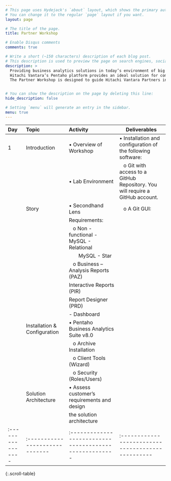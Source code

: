 ```yaml
---
# This page uses Hydejack's `about` layout, which shows the primary author's picture and about text at the top.
# You can change it to the regular `page` layout if you want.
layout: page

# The title of the page.
title: Partner Workshop

# Enable Disqus comments
comments: true

# Write a short (~150 characters) description of each blog post.
# This description is used to preview the page on search engines, social media, etc.
description: >
  Providing business analytics solutions in today’s environment of big and diverse data can be a challenge. Technologies are evolving every day and solutions require computing competencies in addition to traditional DW/BI skills. 
  Hitachi Vantara’s Pentaho platform provides an ideal solution for companies looking to expand their analytics capabilities to include these new big data types and sources, and gain from our experts who have successfully deployed many production solutions for financial, healthcare, advertising, publishing,and technology industries.
  The Partner Workshop is designed to guide Hitachi Vantara Partners in acquiring requisite knowledge and skills in implementing a Pentaho solution following Professional Services guidelines.


# You can show the description on the page by deleting this line:
hide_description: false

# Setting `menu` will generate an entry in the sidebar.
menu: true
---
```



| Day             | Topic                        | Activity                                             | Deliverables                                                                        |
|:----------------|:-----------------------------|:-----------------------------------------------------|-------------------------------------------------                                    |
|   1             | Introduction                 | • Overview of Workshop                               | •	Installation and configuration of the following software:                |
|                 |                              | • Lab Environment                                    |&nbsp;&nbsp; o	Git with access to a GitHub Repository. You will require a GitHub account. |
|                 |  Story                       | • Secondhand Lens                                    |&nbsp;&nbsp; o	A Git GUI:                                                                    |
|                 |                              |  Requirements:                                       |                                                                                     |
|                 |                              |&nbsp;&nbsp; o	Non - functional - MySQL - Relational           |                                                                                     |
|                 |                              |&nbsp;&nbsp;&nbsp;&nbsp;&nbsp;&nbsp;                         MySQL - Star                 |                                                                                     |
|                 |                              |&nbsp;&nbsp; o	Business         – Analysis Reports  (PAZ)      |                                                                                     |
|                 |                              |                         Interactive Reports (PIR)    |                                                                                     |
|                 |                              |                         Report Designer (PRD)        |                                                                                     |
|                 |                              |                       - Dashboard                    |                                                                                     |
|                 | Installation & Configuration | • Pentaho Business Analytics Suite v8.0              |                                                                                     |
|                 |                              |&nbsp;&nbsp; o	Archive Installation                            |                                                                                     |
|                 |                              |&nbsp;&nbsp; o	Client Tools (Wizard)                           |                                                                                     |
|                 |                              |&nbsp;&nbsp; o	Security (Roles/Users)                          |                                                                                     |
|                 | Solution Architecture        |  • Assess customer’s requirements and design         |                                                                                     |
|                 |                              |    the solution architecture                         |                                                                                     |
|:----------------|:-----------------------------|:-----------------------------------------------------|:------------------------------------------------                                    |

{:.scroll-table}